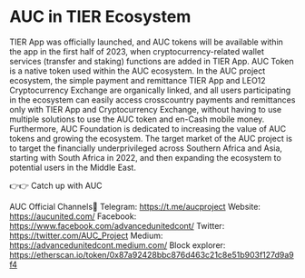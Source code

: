 # AUC in TIER Ecosystem
TIER App was officially launched, and AUC tokens will be available within the app in the first half of 2023, 
when cryptocurrency-related wallet services (transfer and staking) functions are added in TIER App. AUC Token is a native token used
within the AUC ecosystem. In the AUC project ecosystem, the simple payment and remittance TIER App and LEO12 Cryptocurrency Exchange are organically linked,
and all users participating in the ecosystem can easily access crosscountry payments and remittances only with TIER App and Cryptocurrency Exchange, without having to use
multiple solutions to use the AUC token and en-Cash mobile money. Furthermore, AUC Foundation is dedicated to increasing the value of AUC tokens and growing the ecosystem. 
The target market of the AUC project is to target the financially underprivileged across Southern Africa and Asia, starting with South Africa in 2022, and then expanding the ecosystem 
to potential users in the Middle East.

👉👉 Catch up with AUC

AUC Official Channels📌
Telegram: https://t.me/aucproject
Website: https://aucunited.com/
Facebook: https://www.facebook.com/advancedunitedcont/
Twitter: https://twitter.com/AUC_Project
Medium: https://advancedunitedcont.medium.com/
Block explorer: https://etherscan.io/token/0x87a92428bbc876d463c21c8e51b903f127d9a9f4
